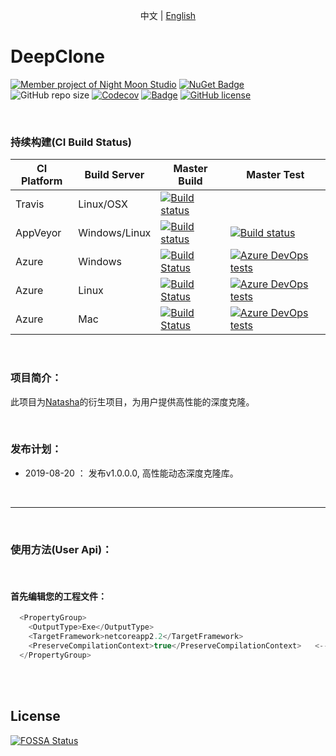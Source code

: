 

<p align="center">
  <span>中文</span> |  
  <a href="https://github.com/night-moon-studio/deepclone/tree/master/lang/english">English</a>
</p>

# DeepClone

[![Member project of Night Moon Studio](https://img.shields.io/badge/member%20project%20of-NMS-9e20c9.svg)](https://github.com/night-moon-studio)
[![NuGet Badge](https://buildstats.info/nuget/DotNetCore.Natasha.deepclone?includePreReleases=true)](https://www.nuget.org/packages/DotNetCore.Natasha.deepclone)
 ![GitHub repo size](https://img.shields.io/github/repo-size/night-moon-studio/deepclone.svg)
[![Codecov](https://img.shields.io/codecov/c/github/night-moon-studio/deepclone.svg)](https://codecov.io/gh/night-moon-studio/deepclone)
[![Badge](https://img.shields.io/badge/link-996.icu-red.svg)](https://996.icu/#/zh_CN)
[![GitHub license](https://img.shields.io/github/license/night-moon-studio/deepclone.svg)](https://github.com/night-moon-studio/deepclone/blob/master/LICENSE)


<br/>
  

### 持续构建(CI Build Status)  

| CI Platform | Build Server | Master Build  | Master Test |
|--------- |------------- |---------| --------|
| Travis | Linux/OSX | [![Build status](https://travis-ci.org/night-moon-studio/deepclone.svg?branch=master)](https://travis-ci.org/night-moon-studio/deepclone) | |
| AppVeyor | Windows/Linux |[![Build status](https://ci.appveyor.com/api/projects/status/4qwm7p9dpy7agdoa?svg=true)](https://ci.appveyor.com/project/NMSAzulX/deepclone)|[![Build status](https://img.shields.io/appveyor/tests/NMSAzulX/deepclone.svg)](https://ci.appveyor.com/project/NMSAzulX/deepclone)|
| Azure |  Windows |[![Build Status](https://dev.azure.com/NightMoonStudio/DeepClone/_apis/build/status/night-moon-studio.DeepClone?branchName=master&jobName=Windows)](https://dev.azure.com/NightMoonStudio/DeepClone/_build/latest?definitionId=5&branchName=master)|[![Azure DevOps tests](https://img.shields.io/azure-devops/tests/NightMoonStudio/DeepClone/4.svg)](https://dev.azure.com/NightMoonStudio/DeepClone/_build/latest?definitionId=5&branchName=master) |
| Azure |  Linux |[![Build Status](https://dev.azure.com/NightMoonStudio/DeepClone/_apis/build/status/night-moon-studio.DeepClone?branchName=master&jobName=Linux)](https://dev.azure.com/NightMoonStudio/DeepClone/_build/latest?definitionId=5&branchName=master)|[![Azure DevOps tests](https://img.shields.io/azure-devops/tests/NightMoonStudio/DeepClone/4.svg)](https://dev.azure.com/NightMoonStudio/DeepClone/_build/latest?definitionId=5&branchName=master)  | 
| Azure |  Mac |[![Build Status](https://dev.azure.com/NightMoonStudio/DeepClone/_apis/build/status/night-moon-studio.DeepClone?branchName=master&jobName=macOS)](https://dev.azure.com/NightMoonStudio/DeepClone/_build/latest?definitionId=5&branchName=master)|[![Azure DevOps tests](https://img.shields.io/azure-devops/tests/NightMoonStudio/DeepClone/4.svg)](https://dev.azure.com/NightMoonStudio/DeepClone/_build/latest?definitionId=5&branchName=master) | 

<br/>    

### 项目简介： 

此项目为[Natasha](https://github.com/dotnetcore/Natasha)的衍生项目，为用户提供高性能的深度克隆。  

<br/>    


### 发布计划： 
  
 - 2019-08-20 ： 发布v1.0.0.0, 高性能动态深度克隆库。  
 
 <br/>  
 
---------------------  
 <br/>  
 

### 使用方法(User Api)：  
 <br/>  
 
#### 首先编辑您的工程文件：

```C#
  <PropertyGroup>
    <OutputType>Exe</OutputType>
    <TargetFramework>netcoreapp2.2</TargetFramework>
    <PreserveCompilationContext>true</PreserveCompilationContext>   <--- 一定要加上这句话
  </PropertyGroup>
```  
<br/>  
<br/>  


## License
[![FOSSA Status](https://app.fossa.io/api/projects/git%2Bgithub.com%2Fnight-moon-studio%2Fdeepclone.svg?type=large)](https://app.fossa.io/projects/git%2Bgithub.com%2Fnight-moon-studio%2Fdeepclone?ref=badge_large) 
